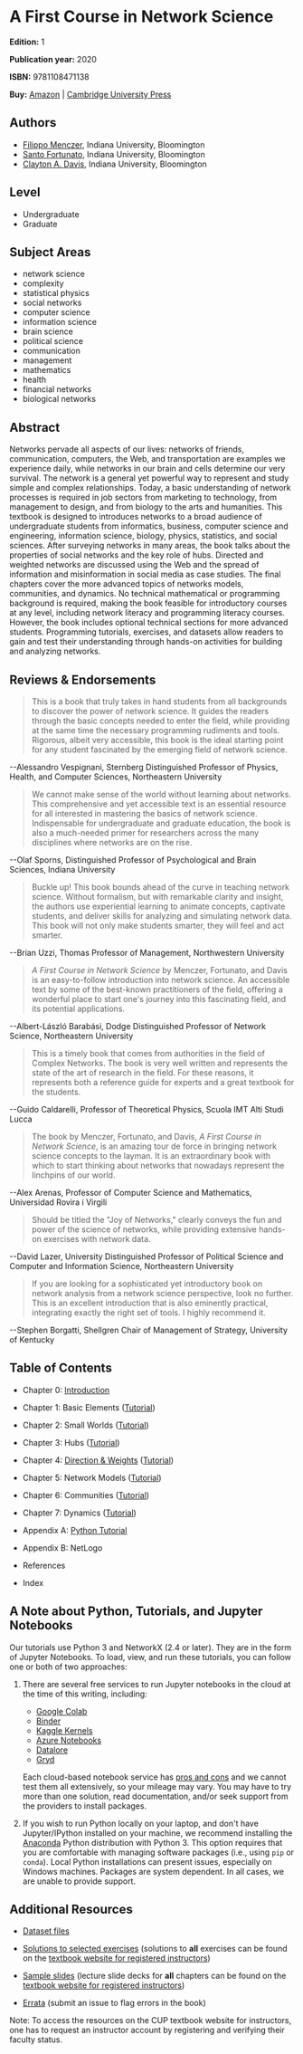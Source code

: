 # A First Course in Network Science

**Edition:** 1

**Publication year:** 2020

**ISBN:** 9781108471138

**Buy:** [Amazon](https://www.amazon.com/First-Course-Network-Science/dp/1108471137/) | [Cambridge University Press](https://www.cambridge.org/us/academic/subjects/physics/statistical-physics/first-course-network-science)

## Authors

* [Filippo Menczer](https://about.me/fil.m), Indiana University, Bloomington
* [Santo Fortunato](https://sites.google.com/view/santofortunato/), Indiana University, Bloomington
* [Clayton A. Davis](https://www.clayadavis.net/), Indiana University, Bloomington

## Level

- Undergraduate
- Graduate

## Subject Areas
- network science
- complexity
- statistical physics
- social networks
- computer science
- information science
- brain science 
- political science
- communication
- management
- mathematics
- health
- financial networks
- biological networks

## Abstract

Networks pervade all aspects of our lives: networks of friends, communication, computers, the Web, and transportation are examples we experience daily, while networks in our brain and cells determine our very survival. The network is a general yet powerful way to represent and study simple and complex relationships. Today, a basic understanding of network processes is required in job sectors from marketing to technology, from management to design, and from biology to the arts and humanities. This textbook is designed to introduces networks to a broad audience of undergraduate students from informatics, business, computer science and engineering, information science, biology, physics, statistics, and social sciences. After surveying networks in many areas, the book talks about the properties of social networks and the key role of hubs. Directed and weighted networks are discussed using the Web and the spread of information and misinformation in social media as case studies. The final chapters cover the more advanced topics of networks models, communities, and dynamics. No technical mathematical or programming background is required, making the book feasible for introductory courses at any level, including network literacy and programming literacy courses. However, the book includes optional technical sections for more advanced students. Programming tutorials, exercises, and datasets allow readers to gain and test their understanding through hands-on activities for building and analyzing networks. 

## Reviews & Endorsements

> This is a book that truly takes in hand students from all backgrounds to discover the power of network science. It guides the readers through the basic concepts needed to enter the field, while providing at the same time the necessary programming rudiments and tools. Rigorous, albeit very accessible, this book is the ideal starting point for any student fascinated by the emerging field of network science. 

--Alessandro Vespignani, Sternberg Distinguished Professor of Physics, Health, and Computer Sciences, Northeastern University

> We cannot make sense of the world without learning about networks. This comprehensive and yet accessible text is an essential resource for all interested in mastering the basics of network science. Indispensable for undergraduate and graduate education, the book is also a much-needed primer for researchers across the many disciplines where networks are on the rise. 

--Olaf Sporns, Distinguished Professor of Psychological and Brain Sciences, Indiana University

> Buckle up! This book bounds ahead of the curve in teaching network science. Without formalism, but with remarkable clarity and insight, the authors use experiential learning to animate concepts, captivate students, and deliver skills for analyzing and simulating network data. This book will not only make students smarter, they will feel and act smarter. 

--Brian Uzzi, Thomas Professor of Management, Northwestern University

> *A First Course in Network Science* by Menczer, Fortunato, and Davis is an easy-to-follow introduction into network science. An accessible text by some of the best-known practitioners of the field, offering a wonderful place to start one's journey into this fascinating field, and its potential applications.

--Albert-László Barabási, Dodge Distinguished Professor of Network Science, Northeastern University

> This is a timely book that comes from authorities in the field of Complex Networks. The book is very well written and represents the state of the art of research in the field. For these reasons, it represents both a reference guide for experts and a great textbook for the students. 

--Guido Caldarelli, Professor of Theoretical Physics, Scuola IMT Alti Studi Lucca

> The book by Menczer, Fortunato, and Davis, *A First Course in Network Science*, is an amazing tour de force in bringing network science concepts to the layman. It is an extraordinary book with which to start thinking about networks that nowadays represent the linchpins of our world. 

--Alex Arenas, Professor of Computer Science and Mathematics, Universidad Rovira i Virgili

> Should be titled the "Joy of Networks," clearly conveys the fun and power of the science of networks, while providing extensive hands-on exercises with network data. 

--David Lazer, University Distinguished Professor of Political Science and Computer and Information Science, Northeastern University

> If you are looking for a sophisticated yet introductory book on network analysis from a network science perspective, look no further. This is an excellent introduction that is also eminently practical, integrating exactly the right set of tools. I highly recommend it.

--Stephen Borgatti, Shellgren Chair of Management of Strategy, University of Kentucky

## Table of Contents

- Chapter 0: [Introduction](https://github.com/CambridgeUniversityPress/FirstCourseNetworkScience/blob/master/sample/chapters/chapter0.pdf)

- Chapter 1: Basic Elements ([Tutorial](https://github.com/CambridgeUniversityPress/FirstCourseNetworkScience/blob/master/tutorials/Chapter%201%20Tutorial.ipynb))

- Chapter 2: Small Worlds ([Tutorial](https://github.com/CambridgeUniversityPress/FirstCourseNetworkScience/blob/master/tutorials/Chapter%202%20Tutorial.ipynb))

- Chapter 3: Hubs ([Tutorial](https://github.com/CambridgeUniversityPress/FirstCourseNetworkScience/blob/master/tutorials/Chapter%203%20Tutorial.ipynb))

- Chapter 4: [Direction & Weights](https://github.com/CambridgeUniversityPress/FirstCourseNetworkScience/blob/master/sample/chapters/chapter4.pdf) ([Tutorial](https://github.com/CambridgeUniversityPress/FirstCourseNetworkScience/blob/master/tutorials/Chapter%204%20Tutorial.ipynb))

- Chapter 5: Network Models ([Tutorial](https://github.com/CambridgeUniversityPress/FirstCourseNetworkScience/blob/master/tutorials/Chapter%205%20Tutorial.ipynb))

- Chapter 6: Communities ([Tutorial](https://github.com/CambridgeUniversityPress/FirstCourseNetworkScience/blob/master/tutorials/Chapter%206%20Tutorial.ipynb))

- Chapter 7: Dynamics ([Tutorial](https://github.com/CambridgeUniversityPress/FirstCourseNetworkScience/blob/master/tutorials/Chapter%207%20Tutorial.ipynb))

- Appendix A: [Python Tutorial](https://github.com/CambridgeUniversityPress/FirstCourseNetworkScience/blob/master/tutorials/Appendix%20-%20Python%20Tutorial.ipynb)

- Appendix B: NetLogo

- References

- Index

## A Note about Python, Tutorials, and Jupyter Notebooks

Our tutorials use Python 3 and NetworkX (2.4 or later). They are in the form of Jupyter Notebooks. To load, view, and run these tutorials, you can follow one or both of two approaches: 

1. There are several free services to run Jupyter notebooks in the cloud at the time of this writing, including:
   - [Google Colab](https://colab.research.google.com/)
   - [Binder](https://mybinder.org/)
   - [Kaggle Kernels](https://www.kaggle.com/kernels)
   - [Azure Notebooks](https://notebooks.azure.com/)
   - [Datalore](https://datalore.io/)
   - [Gryd](https://gryd.us/)

   Each cloud-based notebook service has [pros and cons](https://www.dataschool.io/cloud-services-for-jupyter-notebook/) and we cannot test them all extensively, so your mileage may vary. You may have to try more than one solution, read documentation, and/or seek support from the providers to install packages. 

2. If you wish to run Python locally on your laptop, and don't have Jupyter/IPython installed on your machine, we recommend installing the [Anaconda](https://www.anaconda.com/distribution/) Python distribution with Python 3. This option requires that you are comfortable with managing software packages (i.e., using `pip` or `conda`). Local Python installations can present issues, especially on Windows machines. Packages are system dependent. In all cases, we are unable to provide support.

## Additional Resources 

* [Dataset files](https://github.com/CambridgeUniversityPress/FirstCourseNetworkScience/tree/master/datasets)

* [Solutions to selected exercises](https://github.com/CambridgeUniversityPress/FirstCourseNetworkScience/blob/master/sample/Selected_Exercise_Solutions.pdf) (solutions to **all** exercises can be found on the [textbook website for registered instructors](https://www.cambridge.org/academic/subjects/physics/statistical-physics/first-course-network-science#resources))

* [Sample slides](https://github.com/CambridgeUniversityPress/FirstCourseNetworkScience/tree/master/sample/slides) (lecture slide decks for **all** chapters can be found on the [textbook website for registered instructors](https://www.cambridge.org/academic/subjects/physics/statistical-physics/first-course-network-science#resources))

* [Errata](https://github.com/CambridgeUniversityPress/FirstCourseNetworkScience/issues) (submit an issue to flag errors in the book)

Note: To access the resources on the CUP textbook website for instructors, one has to request an instructor account by registering and verifying their faculty status.
